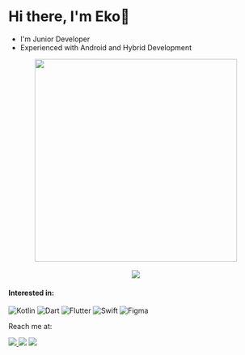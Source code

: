 # Hi there, I'm Eko👋

<ul>
  <li>I'm Junior Developer </li>
  <li>Experienced with Android and Hybrid Development</li>
</ul>

<div style="text-align: center">  <img src="https://github-readme-stats.vercel.app/api?username=haaweejee&count_private=true&show_icons=true&theme=prussian" width="400"><br /> <br />
 <img src="https://github-readme-stats.vercel.app/api/top-langs/?username=haaweejee&hide=php&title_color=ffffff&text_color=c9cacc&icon_color=4AB197&bg_color=1A2B34" /></div>

#### Interested in:
![Kotlin](https://img.shields.io/badge/Kotlin-0095D5?&style=for-the-badge&logo=kotlin&logoColor=white)
![Dart](https://img.shields.io/badge/Dart-0175C2?style=for-the-badge&logo=dart&logoColor=white)
![Flutter](https://img.shields.io/badge/Flutter-02569B?style=for-the-badge&logo=flutter&logoColor=white)
![Swift](https://img.shields.io/badge/Swift-FA7343?style=for-the-badge&logo=swift&logoColor=white)
![Figma](https://img.shields.io/badge/Figma-F24E1E?style=for-the-badge&logo=figma&logoColor=white)

<p align="left"> Reach me at: </p>

<p align="left"> 
 <a href="https://t.me/haaweejee" >
  <img src="https://img.shields.io/badge/Telegram-2CA5E0?style=for-the-badge&logo=telegram&logoColor=white" />
  <a href="https://www.linkedin.com/in/haaweejee/">
  <img src="https://img.shields.io/badge/LinkedIn-0077B5?style=for-the-badge&logo=linkedin&logoColor=white" /></a>
  <a href="mailto:hendrawanwib@gmail.com" >
   <img src="https://img.shields.io/badge/Gmail-D14836?style=for-the-badge&logo=gmail&logoColor=white"  /></a>
</p>
<!--
**haaweejee/haaweejee** is a ✨ _special_ ✨ repository because its `README.md` (this file) appears on your GitHub profile.

Here are some ideas to get you started:

- 🔭 I’m currently working on ...
- 🌱 I’m currently learning ...
- 👯 I’m looking to collaborate on ...
- 🤔 I’m looking for help with ...
- 💬 Ask me about ...
- 📫 How to reach me: ...
- 😄 Pronouns: ...
- ⚡ Fun fact: ...
-->

- 👋 Hi, I'm Rezky Eko Ardianto
- 🔭 I'm interested in Software Engineering 
- 🌱 I'm currently learning Front-End Web Development Learning Path
- 📬 How to reach me on 
  <a href="https://www.instagram.com/rezekoard/" target="_blank">Instagram</a>, 
  <a href="https://www.linkedin.com/in/rezekoard/" target="_blank">LinkedIn</a>
